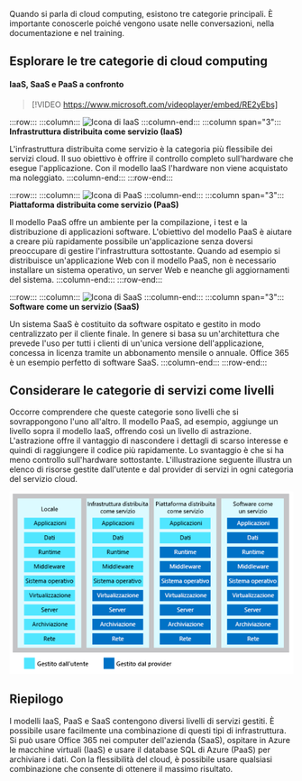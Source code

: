 Quando si parla di cloud computing, esistono tre categorie principali. È importante conoscerle poiché vengono usate nelle conversazioni, nella documentazione e nel training.

## <a name="explore-the-three-categories-of-cloud-computing"></a>Esplorare le tre categorie di cloud computing

#### <a name="iaas-versus-sass-versus-paas"></a>IaaS, SaaS e PaaS a confronto

> [!VIDEO https://www.microsoft.com/videoplayer/embed/RE2yEbs]

:::row:::
  :::column:::
    ![Icona di IaaS](../media/5-iaas.png)
  :::column-end:::
  :::column span="3"::: **Infrastruttura distribuita come servizio (IaaS)**

L'infrastruttura distribuita come servizio è la categoria più flessibile dei servizi cloud. Il suo obiettivo è offrire il controllo completo sull'hardware che esegue l'applicazione. Con il modello IaaS l'hardware non viene acquistato ma noleggiato.
  :::column-end:::
:::row-end:::

:::row:::
  :::column:::
    ![Icona di PaaS](../media/5-paas.png)
  :::column-end:::
  :::column span="3"::: **Piattaforma distribuita come servizio (PaaS)**

Il modello PaaS offre un ambiente per la compilazione, i test e la distribuzione di applicazioni software. L'obiettivo del modello PaaS è aiutare a creare più rapidamente possibile un'applicazione senza doversi preoccupare di gestire l'infrastruttura sottostante. Quando ad esempio si distribuisce un'applicazione Web con il modello PaaS, non è necessario installare un sistema operativo, un server Web e neanche gli aggiornamenti del sistema.
  :::column-end:::
:::row-end:::

:::row:::
  :::column:::
    ![Icona di SaaS](../media/5-saas.png)
  :::column-end:::
  :::column span="3"::: **Software come un servizio (SaaS)**

Un sistema SaaS è costituito da software ospitato e gestito in modo centralizzato per il cliente finale. In genere si basa su un'architettura che prevede l'uso per tutti i clienti di un'unica versione dell'applicazione, concessa in licenza tramite un abbonamento mensile o annuale. Office 365 è un esempio perfetto di software SaaS.
  :::column-end:::
:::row-end:::

## <a name="think-about-service-categories-as-layers"></a>Considerare le categorie di servizi come livelli

Occorre comprendere che queste categorie sono livelli che si sovrappongono l'uno all'altro. Il modello PaaS, ad esempio, aggiunge un livello sopra il modello IaaS, offrendo così un livello di astrazione. L'astrazione offre il vantaggio di nascondere i dettagli di scarso interesse e quindi di raggiungere il codice più rapidamente. Lo svantaggio è che si ha meno controllo sull'hardware sottostante. L'illustrazione seguente illustra un elenco di risorse gestite dall'utente e dal provider di servizi in ogni categoria del servizio cloud.

![Illustrazione del livello di astrazione in ogni categoria del servizio cloud.](../media/5-layer-diagram.png)

## <a name="summary"></a>Riepilogo

I modelli IaaS, PaaS e SaaS contengono diversi livelli di servizi gestiti. È possibile usare facilmente una combinazione di questi tipi di infrastruttura. Si può usare Office 365 nei computer dell'azienda (SaaS), ospitare in Azure le macchine virtuali (IaaS) e usare il database SQL di Azure (PaaS) per archiviare i dati. Con la flessibilità del cloud, è possibile usare qualsiasi combinazione che consente di ottenere il massimo risultato.
